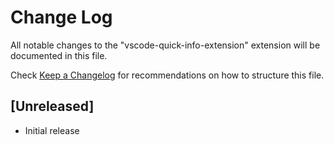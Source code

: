 # Change Log
All notable changes to the "vscode-quick-info-extension" extension will be documented in this file.

Check [Keep a Changelog](http://keepachangelog.com/) for recommendations on how to structure this file.

## [Unreleased]
- Initial release